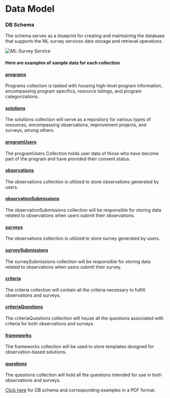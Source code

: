 # Data Model

### DB Schema

The schema serves as a blueprint for creating and maintaining the database that supports the ML survey services data storage and retrieval operations.

![ML-Survey Service](https://ml-services-uploads.s3.ap-south-1.amazonaws.com/DBSchema/ML-Survey.png)

#### Here are examples of sample data for each collection

#### [programs](https://github.com/shikshalokam/ml-survey-service/blob/master/DBSchema/programs.json)

Programs collection is tasked with housing high-level program information, encompassing program specifics, resource listings, and program categorizations.

#### [solutions](https://github.com/shikshalokam/ml-survey-service/blob/master/DBSchema/solutions.json)

The solutions collection will serve as a repository for various types of resources, encompassing observations, improvement projects, and surveys, among others.

#### [programUsers](https://github.com/shikshalokam/ml-survey-service/blob/master/DBSchema/programUsers.json)

The programUsers Collection holds user data of those who have become part of the program and have provided their consent status.

#### [observations](https://github.com/shikshalokam/ml-survey-service/blob/master/DBSchema/observations.json)

The observations collection is utilized to store observations generated by users.

#### [observationSubmissions](https://github.com/shikshalokam/ml-survey-service/blob/master/DBSchema/observationSubmissions.json)

The observationSubmissions collection will be responsible for storing data related to observations when users submit their observations.

#### [surveys](https://github.com/shikshalokam/ml-survey-service/blob/master/DBSchema/surveys.json)

The observations collection is utilized to store survey generated by users.

#### [surveySubmissions](https://github.com/shikshalokam/ml-survey-service/blob/master/DBSchema/surveySubmissions.json)

The surveySubmissions collection will be responsible for storing data related to observations when users submit their survey.

#### [criteria](https://github.com/shikshalokam/ml-survey-service/blob/master/DBSchema/criteria.json)

The criteria collection will contain all the criteria necessary to fulfill observations and surveys.

#### [criteriaQuestions](https://github.com/shikshalokam/ml-survey-service/blob/master/DBSchema/criteriaQuestions.json)

The criteriaQuestions collection will house all the questions associated with criteria for both observations and surveys.

#### [frameworks](https://github.com/shikshalokam/ml-survey-service/blob/master/DBSchema/frameworks.json)

The frameworks collection will be used to store templates designed for observation-based solutions.

#### [questions](https://github.com/shikshalokam/ml-survey-service/blob/master/DBSchema/questions.json)

The questions collection will hold all the questions intended for use in both observations and surveys.

[Click here](https://ml-services-uploads.s3.ap-south-1.amazonaws.com/DBSchema/ML-Survey.pdf) for DB schema and corresponding examples in a PDF format.
